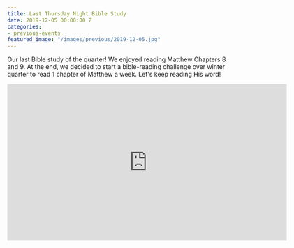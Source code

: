 ```yaml
---
title: Last Thursday Night Bible Study
date: 2019-12-05 00:00:00 Z
categories:
- previous-events
featured_image: "/images/previous/2019-12-05.jpg"
---
```


Our last Bible study of the quarter\! We enjoyed reading Matthew Chapters 8 and 9. At the end, we decided to start a bible-reading challenge over winter quarter to read 1 chapter of Matthew a week. Let's keep reading His word\!

<div style = "text-align:center">
    <iframe src="https://player.vimeo.com/video/380174974" width="640" height="360" frameborder="0" allow="autoplay; fullscreen" allowfullscreen></iframe>
</div>